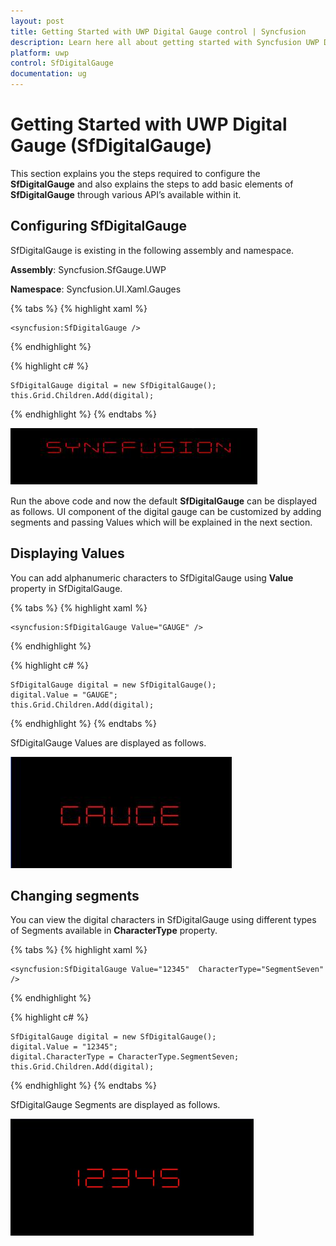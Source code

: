 ```yaml
---
layout: post
title: Getting Started with UWP Digital Gauge control | Syncfusion
description: Learn here all about getting started with Syncfusion UWP Digital Gauge (SfDigitalGauge) control and more.
platform: uwp
control: SfDigitalGauge
documentation: ug
---
```


# Getting Started with UWP Digital Gauge (SfDigitalGauge)

This section explains you the steps required to configure the **SfDigitalGauge** and also explains the steps to add basic elements of **SfDigitalGauge** through various API’s available within it.

## Configuring SfDigitalGauge

SfDigitalGauge is existing in the following assembly and namespace.

**Assembly**: Syncfusion.SfGauge.UWP

**Namespace**: Syncfusion.UI.Xaml.Gauges

{% tabs %}
{% highlight xaml %}

    <syncfusion:SfDigitalGauge />

{% endhighlight %}

{% highlight c# %}

    SfDigitalGauge digital = new SfDigitalGauge();
    this.Grid.Children.Add(digital);
     
{% endhighlight %}
{% endtabs %}

![Getting-Started_img1](Getting-Started_images/Getting-Started_img1.jpeg)


Run the above code and now the default **SfDigitalGauge** can be displayed as follows. UI component of the digital gauge can be customized by adding segments and passing Values which will be explained in the next section.

## Displaying Values 

You can add alphanumeric characters to SfDigitalGauge using **Value** property in SfDigitalGauge.

{% tabs %}
{% highlight xaml %}

    <syncfusion:SfDigitalGauge Value="GAUGE" />    

{% endhighlight %}

{% highlight c# %}

    SfDigitalGauge digital = new SfDigitalGauge();
    digital.Value = "GAUGE";
    this.Grid.Children.Add(digital);

{% endhighlight %}
{% endtabs %}

SfDigitalGauge Values are displayed as follows.

![Getting-Started_img2](Getting-Started_images/Getting-Started_img2.jpeg)

## Changing segments

You can view the digital characters in SfDigitalGauge using different types of Segments available in **CharacterType** property.

{% tabs %}
{% highlight xaml %}

    <syncfusion:SfDigitalGauge Value="12345"  CharacterType="SegmentSeven" />

{% endhighlight %}

{% highlight c# %}

    SfDigitalGauge digital = new SfDigitalGauge();
    digital.Value = "12345";
    digital.CharacterType = CharacterType.SegmentSeven;
    this.Grid.Children.Add(digital);

{% endhighlight %}
{% endtabs %}

SfDigitalGauge Segments are displayed as follows.

![Getting-Started_img3](Getting-Started_images/Getting-Started_img3.jpg)
